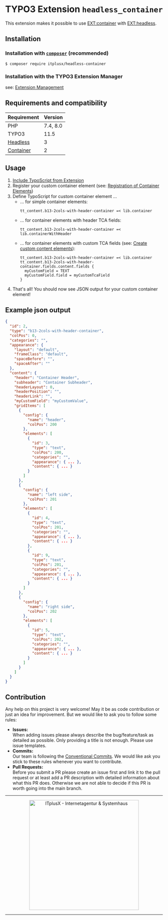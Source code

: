 # TYPO3 Extension `headless_container`
This extension makes it possible to use [EXT:container](https://github.com/b13/container) with
[EXT:headless](https://github.com/TYPO3-Initiatives/headless/).

## Installation

### Installation with [`composer`](https://getcomposer.org/) (recommended)
```shell script
$ composer require itplusx/headless-container
```

### Installation with the TYPO3 Extension Manager
see: [Extension Management](https://docs.typo3.org/m/typo3/reference-coreapi/11.5/en-us/ExtensionArchitecture/HowTo/ExtensionManagement.html#extension-management)

## Requirements and compatibility
| Requirement                                            | Version  |
|--------------------------------------------------------|----------|
| PHP                                                    | 7.4, 8.0 |
| TYPO3                                                  | 11.5     |
| [Headless](https://github.com/TYPO3-Headless/headless) | 3        |
| [Container](https://github.com/b13/container)          | 2        |

## Usage
1. [Include TypoScript from Extension](https://docs.typo3.org/m/typo3/reference-typoscript/11.5/en-us/UsingSetting/Entering.html#include-typoscript-from-extensions)
2. Register your custom container element (see: [Registration of Container Elements](https://github.com/b13/container/tree/2.0.5#registration-of-container-elements))
3. Define TypoScript for custom container element ...
   * ... for simple container elements:
     ```
     tt_content.b13-2cols-with-header-container =< lib.container
     ```
   * ... for container elements with header TCA fields:
     ```
     tt_content.b13-2cols-with-header-container =< lib.containerWithHeader
     ```
   * ... for container elements with custom TCA fields (see: [Create custom content elements](https://docs.typo3.org/p/friendsoftypo3/headless/3.1/en-us/Developer/Index.html#create-custom-content-elements)):
     ```
     tt_content.b13-2cols-with-header-container =< lib.container
     tt_content.b13-2cols-with-header-container.fields.content.fields {
       myCustomField = TEXT
       myCustomField.field = myCustomTcaField
     }
     ```
4. That's all! You should now see JSON output for your custom container element!

## Example json output
```json
{
  "id": 2,
  "type": "b13-2cols-with-header-container",
  "colPos": 0,
  "categories": "",
  "appearance": {
    "layout": "default",
    "frameClass": "default",
    "spaceBefore": "",
    "spaceAfter": ""
  },
  "content": {
    "header": "Container Header",
    "subheader": "Container Subheader",
    "headerLayout": 0,
    "headerPosition": "",
    "headerLink": "",
    "myCustomField": "myCustomValue",
    "gridItems": [
      {
        "config": {
          "name": "header",
          "colPos": 200
        },
        "elements": [
          {
            "id": 3,
            "type": "text",
            "colPos": 200,
            "categories": "",
            "appearance": { ... },
            "content": { ... }
          }
        ]
      },
      {
        "config": {
          "name": "left side",
          "colPos": 201
        },
        "elements": [
          {
            "id": 4,
            "type": "text",
            "colPos": 201,
            "categories": "",
            "appearance": { ... }, 
            "content": { ... }
          },
          {
            "id": 9,
            "type": "text",
            "colPos": 201,
            "categories": "",
            "appearance": { ... },
            "content": { ... }
          }
        ]
      },
      {
        "config": {
          "name": "right side",
          "colPos": 202
        },
        "elements": [
          {
            "id": 5,
            "type": "text",
            "colPos": 202,
            "categories": "",
            "appearance": { ... },
            "content": { ... }
          }
        ]
      }
    ]
  }
}
```

## Contribution
Any help on this project is very welcome! May it be as code contribution or just an idea for improvement. But we would
like to ask you to follow some rules:

- **Issues:**  
  When adding issues please always describe the bug/feature/task as detailed as possible. Only providing a title is not
  enough. Please use issue templates.
- **Commits:**  
  Our team is following the [Conventional Commits](https://www.conventionalcommits.org/). We would like ask you stick to
  these rules whenever you want to contribute.
- **Pull Requests:**  
  Before you submit a PR please create an issue first and link it to the pull request or at least add a PR description 
  with detailed information about what this PR does. Otherwise we are not able to decide if this PR is worth going into
  the main branch.

---

<p align="center">
  <a href="https://itplusx.de" target="_blank" rel="noopener noreferrer">
    <img width="350" src="https://itplusx.de/banners/created-by-X-with-passion.svg" alt="ITplusX - Internetagentur & Systemhaus">
  </a>
</p>

---
